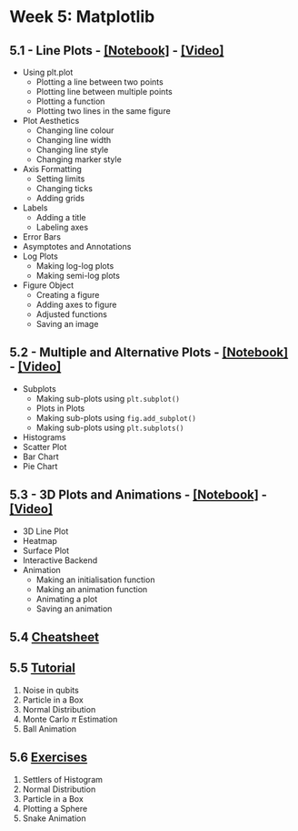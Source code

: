 # Week 5: Matplotlib

## 5.1 - Line Plots - [[Notebook]](./notebooks/pyqm-5.1-line-plots.ipynb) - [[Video]](https://www.youtube.com/watch?v=D50f3tPYUiM)

- Using plt.plot
    - Plotting a line between two points
    - Plotting line between multiple points
    - Plotting a function
    - Plotting two lines in the same figure
- Plot Aesthetics
    - Changing line colour
    - Changing line width
    - Changing line style
    - Changing marker style
- Axis Formatting
    - Setting limits
    - Changing ticks
    - Adding grids
- Labels
    - Adding a title
    - Labeling axes
- Error Bars
- Asymptotes and Annotations
- Log Plots
    - Making log-log plots
    - Making semi-log plots
- Figure Object
    - Creating a figure
    - Adding axes to figure
    - Adjusted functions
    - Saving an image

## 5.2 - Multiple and Alternative Plots - [[Notebook]](./notebooks/pyqm-5.2-multiple-and-alternative-plots.ipynb) - [[Video]](https://www.youtube.com/watch?v=842vyBG-apQ)

- Subplots
    - Making sub-plots using `plt.subplot()`
    - Plots in Plots
    - Making sub-plots using `fig.add_subplot()`
    - Making sub-plots using `plt.subplots()`
- Histograms
- Scatter Plot
- Bar Chart
- Pie Chart

## 5.3 - 3D Plots and Animations - [[Notebook]](./notebooks/pyqm-5.3-3d-plots-and-animations.ipynb) - [[Video]](https://www.youtube.com/watch?v=2GGQqxRI3fs)

- 3D Line Plot
- Heatmap
- Surface Plot
- Interactive Backend
- Animation
    - Making an initialisation function
    - Making an animation function
    - Animating a plot
    - Saving an animation

## 5.4 [Cheatsheet](./notebooks/pyqm-5.4-cheatsheet.ipynb)

## 5.5 [Tutorial](Week5_Exercises/PyQM_Tut.5.ipynb) 
1. Noise in qubits
2. Particle in a Box
3. Normal Distribution
4. Monte Carlo $\pi$ Estimation
5. Ball Animation

## 5.6 [Exercises](Week5_Exercises/PyQM_Ex.5.ipynb) 
1. Settlers of Histogram
2. Normal Distribution
3. Particle in a Box
4. Plotting a Sphere
5. Snake Animation
